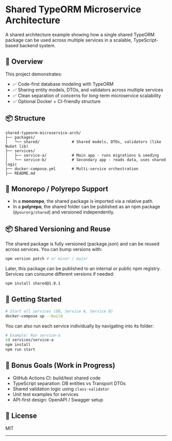 # Shared TypeORM Microservice Architecture

A shared architecture example showing how a single shared TypeORM package can be used across multiple services in a scalable, TypeScript-based backend system.

## 🧩 Overview

This project demonstrates:

- ✅ Code-first database modeling with TypeORM
- ✅ Sharing entity models, DTOs, and validators across multiple services
- ✅ Clean separation of concerns for long-term microservice scalability
- ✅ Optional Docker + CI-friendly structure

## 📦 Structure

```
shared-typeorm-microservice-arch/
├── packages/
│   └── shared/              # Shared models, DTOs, validators (like NuGet lib)
├── services/
│   ├── service-a/           # Main app - runs migrations & seeding
│   └── service-b/           # Secondary app - reads data, uses shared logic
├── docker-compose.yml       # Multi-service orchestration
├── README.md
```

## 📐 Monorepo / Polyrepo Support

- In a **monorepo**, the shared package is imported via a relative path.
- In a **polyrepo**, the shared folder can be published as an npm package (`@yourorg/shared`) and versioned independently.

## 📦 Shared Versioning and Reuse

The shared package is fully versioned (package.json) and can be reused across services.
You can bump versions with:

```bash
npm version patch # or minor / major
```

Later, this package can be published to an internal or public npm registry.
Services can consume different versions if needed:

```bash
npm install shared@1.0.1
```

## 🚀 Getting Started

```bash
# Start all services (DB, Service A, Service B)
docker-compose up --build
```

You can also run each service individually by navigating into its folder:

```bash
# Example: Run service-a
cd services/service-a
npm install
npm run start
```

## 🧪 Bonus Goals (Work in Progress)

- GitHub Actions CI: build/test shared code
- TypeScript separation: DB entities vs Transport DTOs
- Shared validation logic using `class-validator`
- Unit test examples for services
- API-first design: OpenAPI / Swagger setup

## 📝 License

MIT

---
